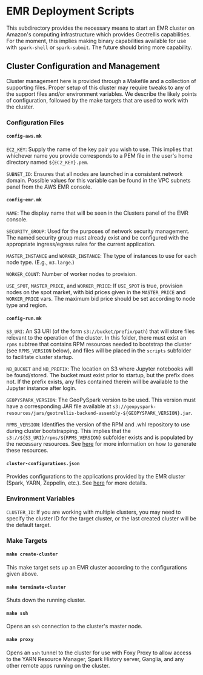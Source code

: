 # EMR Deployment Scripts #

This subdirectory provides the necessary means to start an EMR cluster on
Amazon's computing infrastructure which provides Geotrellis capabilities.  For
the moment, this implies making binary capabilities available for use with
`spark-shell` or `spark-submit`.  The future should bring more capability.

## Cluster Configuration and Management ##

Cluster management here is provided through a Makefile and a collection of
supporting files.  Proper setup of this cluster may require tweaks to any of
the support files and/or environment variables.  We describe the likely points
of configuration, followed by the make targets that are used to work with the
cluster.

### Configuration Files ###

#### `config-aws.mk` ####

`EC2_KEY`: Supply the name of the key pair you wish to use.  This implies that
whichever name you provide corresponds to a PEM file in the user's home
directory named `${EC2_KEY}.pem`.

`SUBNET_ID`: Ensures that all nodes are launched in a consistent network
domain.  Possible values for this variable can be found in the VPC subnets
panel from the AWS EMR console.

#### `config-emr.mk` ####

`NAME`: The display name that will be seen in the Clusters panel of the EMR
console.

`SECURITY_GROUP`: Used for the purposes of network security management.  The
named security group must already exist and be configured with the appropriate
ingress/egress rules for the current application.

`MASTER_INSTANCE` and `WORKER_INSTANCE`: The type of instances to use for each
node type.  (E.g., `m3.large`.)

`WORKER_COUNT`: Number of worker nodes to provision.

`USE_SPOT`, `MASTER_PRICE`, and `WORKER_PRICE`: If `USE_SPOT` is true,
provision nodes on the spot market, with bid prices given in the
`MASTER_PRICE` and `WORKER_PRICE` vars.  The maximum bid price should be set
according to node type and region.

#### `config-run.mk` ####

`S3_URI`: An S3 URI (of the form `s3://bucket/prefix/path`) that will store
files relevant to the operation of the cluster.  In this folder, there must
exist an `rpms` subtree that contains RPM resources needed to bootstrap the
cluster (see `RPMS_VERSION` below), and files will be placed in the `scripts`
subfolder to facilitate cluster startup.

`NB_BUCKET` and `NB_PREFIX`: The location on S3 where Jupyter notebooks will
be found/stored.  The bucket must exist prior to startup, but the prefix does
not.  If the prefix exists, any files contained therein will be available to
the Jupyter instance after login.

`GEOPYSPARK_VERSION`: The GeoPySpark version to be used.  This version must
have a corresponding JAR file available at
`s3://geopyspark-resources/jars/geotrellis-backend-assembly-${GEOPYSPARK_VERSION}.jar`.

`RPMS_VERSION`: Identifies the version of the RPM and .whl repository to use
during cluster bootstrapping.  This implies that the
`s3://${S3_URI}/rpms/${RPMS_VERSION}` subfolder exists and is populated by the
necessary resources.  See
[here](https://github.com/geodocker/geodocker-jupyter-geopyspark/tree/master/rpms/build)
for more information on how to generate these resources.

#### `cluster-configurations.json` ####

Provides configurations to the applications provided by the EMR cluster
(Spark, YARN, Zeppelin, etc.).  See
[here](https://docs.aws.amazon.com/emr/latest/ReleaseGuide/emr-configure-apps.html)
for more details.

### Environment Variables ###

`CLUSTER_ID`: If you are working with multiple clusters, you may need to
specify the cluster ID for the target cluster, or the last created cluster
will be the default target.

### Make Targets ###

#### `make create-cluster` ####

This make target sets up an EMR cluster according to the configurations given above.

#### `make terminate-cluster` ####

Shuts down the running cluster.

#### `make ssh` ####

Opens an `ssh` connection to the cluster's master node.

#### `make proxy` ####

Opens an `ssh` tunnel to the cluster for use with Foxy Proxy to allow access
to the YARN Resource Manager, Spark History server, Ganglia, and any other
remote apps running on the cluster.
